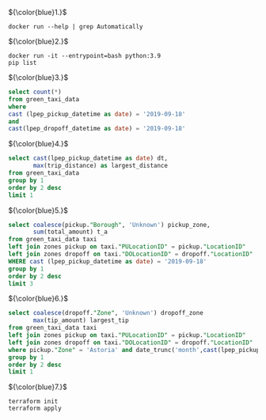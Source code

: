 ${\color{blue}1.}$<br>
```shell
docker run --help | grep Automatically
```
${\color{blue}2.}$<br>
```shell
docker run -it --entrypoint=bash python:3.9
pip list
```
${\color{blue}3.}$<br>
``` sql
select count(*) 
from green_taxi_data 
where 
cast (lpep_pickup_datetime as date) = '2019-09-18'
and 
cast(lpep_dropoff_datetime as date) = '2019-09-18'
```

${\color{blue}4.}$<br>
``` sql
select cast(lpep_pickup_datetime as date) dt, 
       max(trip_distance) as largest_distance
from green_taxi_data
group by 1
order by 2 desc
limit 1
```

${\color{blue}5.}$<br>
``` sql
select coalesce(pickup."Borough", 'Unknown') pickup_zone,
       sum(total_amount) t_a
from green_taxi_data taxi
left join zones pickup on taxi."PULocationID" = pickup."LocationID"
left join zones dropoff on taxi."DOLocationID" = dropoff."LocationID"
WHERE cast (lpep_pickup_datetime as date) = '2019-09-18'
group by 1
order by 2 desc
limit 3
```

${\color{blue}6.}$<br>
``` sql
select coalesce(dropoff."Zone", 'Unknown') dropoff_zone
       max(tip_amount) largest_tip
from green_taxi_data taxi
left join zones pickup on taxi."PULocationID" = pickup."LocationID"
left join zones dropoff on taxi."DOLocationID" = dropoff."LocationID"
where pickup."Zone" = 'Astoria' and date_trunc('month',cast(lpep_pickup_datetime as date))='2019-09-01'
group by 1
order by 2 desc
limit 1
```
${\color{blue}7.}$<br>
```shell
terraform init
terraform apply
```
